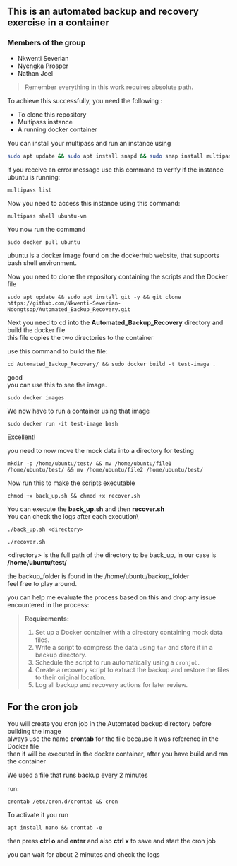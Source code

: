 ## This is an automated backup and recovery exercise in a container
### Members of the group
- Nkwenti Severian
- Nyengka Prosper
- Nathan Joel
> Remember everything in this work requires absolute path.

To achieve this successfully, you need the following :

- To clone this repository
- Multipass instance
- A running docker container

You can install your multipass and run an instance using
```sh
sudo apt update && sudo apt install snapd && sudo snap install multipass && multipass launch docker --name ubuntu-vm
```
if you receive an error message use this command to verify if the instance ubuntu is running:
```
multipass list
```

Now you need to access this instance using this command:

```
multipass shell ubuntu-vm
```

You now run the command
```
sudo docker pull ubuntu
```
ubuntu is a docker image found on the dockerhub website, that supports bash shell environment.

Now you need to clone the repository containing the scripts and the Docker file 


```
sudo apt update && sudo apt install git -y && git clone https://github.com/Nkwenti-Severian-Ndongtsop/Automated_Backup_Recovery.git
```

Next you need to cd into the **Automated_Backup_Recovery** directory and build the docker file\
this file copies the two directories to the container 

use this command to build the file:

```
cd Automated_Backup_Recovery/ && sudo docker build -t test-image .
```

good\
you can use this to see the image. 
```
sudo docker images
```

We now have to run a container using that image

```
sudo docker run -it test-image bash
```

Excellent!

you need to now move the mock data into a directory for testing


```
mkdir -p /home/ubuntu/test/ && mv /home/ubuntu/file1 /home/ubuntu/test/ && mv /home/ubuntu/file2 /home/ubuntu/test/
```

Now run this to make the scripts executable

```
chmod +x back_up.sh && chmod +x recover.sh
```
You can execute the **back_up.sh** and then **recover.sh**\
You can check the logs after each execution\

```
./back_up.sh <directory>
```
```
./recover.sh
```
\<directory> is the full path of the directory to be back_up, in our case is **/home/ubuntu/test/**


the backup_folder is found in the /home/ubuntu/backup_folder\
feel free to play around.

you can help me evaluate the process based on this and drop any issue encountered in the process:
>**Requirements:**
>1. Set up a Docker container with a directory containing mock data files.
>2. Write a script to compress the data using `tar` and store it in a backup directory.
>3. Schedule the script to run automatically using a `cronjob`.
>4. Create a recovery script to extract the backup and restore the files to their original location.
>5. Log all backup and recovery actions for later review.

## For the cron job

You will create you cron job in the Automated backup directory before building the image\
always use the name **crontab** for the file because it was reference in the Docker file\
then it will be executed in the docker container, after you have build and ran the container

We used a file that runs backup every 2 minutes

run:
```
crontab /etc/cron.d/crontab && cron
```

To activate it you run
```
apt install nano && crontab -e
```

then press **ctrl o** and **enter** 
and also **ctrl x** to save and start the cron job 


you can wait for about 2 minutes and check the logs
